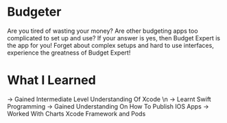 # Budgeter
Are you tired of wasting your money? Are other budgeting apps too complicated to set up and use? If your answer is yes, then Budget Expert is the app for you! Forget about complex setups and hard to use interfaces, experience the greatness of Budget Expert!

# What I Learned 
-> Gained Intermediate Level Understanding Of Xcode \n
-> Learnt Swift Programming
-> Gained Understanding On How To Publish IOS Apps
-> Worked With Charts Xcode Framework and Pods
